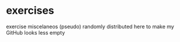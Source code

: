 # exercises
exercise miscelaneos (pseudo) randomly distributed here to make my GitHub looks less empty
